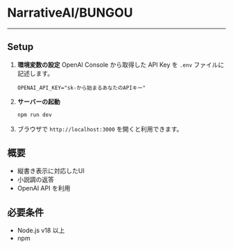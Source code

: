 # NarrativeAI/BUNGOU
***

## Setup

1. **環境変数の設定**
   OpenAI Console から取得した API Key を `.env` ファイルに記述します。

   ```env
   OPENAI_API_KEY="sk-から始まるあなたのAPIキー"
   ```

2. **サーバーの起動**

   ```bash
   npm run dev
   ```

3. ブラウザで `http://localhost:3000` を開くと利用できます。

## 概要

* 縦書き表示に対応したUI
* 小説調の返答
* OpenAI API を利用

## 必要条件

* Node.js v18 以上
* npm